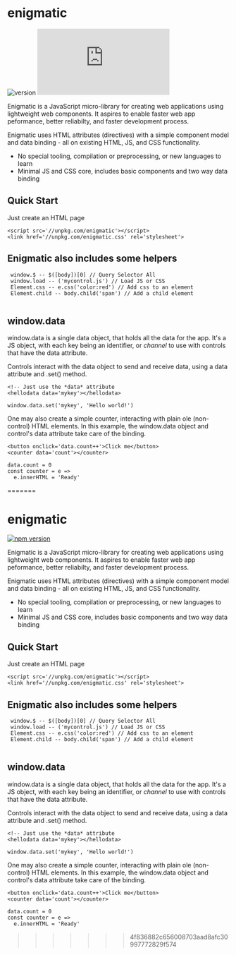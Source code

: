 # enigmatic
![version](https://d25lcipzij17d.cloudfront.net/badge.svg?id=js&type=6&v=0.8.5&x2=0)
![size](http://img.badgesize.io/digplan/enigmatic/master/main.js)

Enigmatic is a JavaScript micro-library for creating web applications using lightweight web components.
It aspires to enable faster web app peformance, better reliabilty, and faster development process. 

Enigmatic uses HTML attributes (directives) with a simple component model and data binding - all on existing HTML, JS, and CSS functionality.
- No special tooling, compilation or preprocessing, or new languages to learn
- Minimal JS and CSS core, includes basic components and two way data binding

## Quick Start
Just create an HTML page
````
<script src='//unpkg.com/enigmatic'></script>
<link href='//unpkg.com/enigmatic.css' rel='stylesheet'>
````

## Enigmatic also includes some helpers
````
 window.$ -- $([body])[0] // Query Selector All
 window.load -- ('mycontrol.js') // Load JS or CSS
 Element.css -- e.css('color:red') // Add css to an element
 Element.child -- body.child('span') // Add a child element
 
````

## window.data
window.data is a single data object, that holds all the data for the app.  It's a JS object, with each key being an identifier, or *channel* to use with controls that have the data attribute.

Controls interact with the data object to send and receive data, using a data attribute and .set() method.
````
<!-- Just use the *data* attribute
<hellodata data='mykey'></hellodata>
  
window.data.set('mykey', 'Hello world!')
````

One may also create a simple counter, interacting with plain ole (non-control) HTML elements.
In this example, the window.data object and control's data attribute take care of the binding.
````
<button onclick='data.count++'>Click me</button>
<counter data='count'></counter>

data.count = 0
const counter = e =>
  e.innerHTML = 'Ready'
````
=======
# enigmatic
[![npm version](https://badge.fury.io/js/enigmatic.svg)](https://badge.fury.io/js/enigmatic)


Enigmatic is a JavaScript micro-library for creating web applications using lightweight web components.
It aspires to enable faster web app peformance, better reliabilty, and faster development process. 

Enigmatic uses HTML attributes (directives) with a simple component model and data binding - all on existing HTML, JS, and CSS functionality.
- No special tooling, compilation or preprocessing, or new languages to learn
- Minimal JS and CSS core, includes basic components and two way data binding

## Quick Start
Just create an HTML page
````
<script src='//unpkg.com/enigmatic'></script>
<link href='//unpkg.com/enigmatic.css' rel='stylesheet'>
````

## Enigmatic also includes some helpers
````
 window.$ -- $([body])[0] // Query Selector All
 window.load -- ('mycontrol.js') // Load JS or CSS
 Element.css -- e.css('color:red') // Add css to an element
 Element.child -- body.child('span') // Add a child element
 
````

## window.data
window.data is a single data object, that holds all the data for the app.  It's a JS object, with each key being an identifier, or *channel* to use with controls that have the data attribute.

Controls interact with the data object to send and receive data, using a data attribute and .set() method.
````
<!-- Just use the *data* attribute
<hellodata data='mykey'></hellodata>
  
window.data.set('mykey', 'Hello world!')
````

One may also create a simple counter, interacting with plain ole (non-control) HTML elements.
In this example, the window.data object and control's data attribute take care of the binding.
````
<button onclick='data.count++'>Click me</button>
<counter data='count'></counter>

data.count = 0
const counter = e =>
  e.innerHTML = 'Ready'
````
>>>>>>> 4f836882c656008703aad8afc30997772829f574
